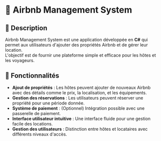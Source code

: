 # 🏨 Airbnb Management System

## 📌 Description
Airbnb Management System est une application développée en **C#** qui permet aux utilisateurs d'ajouter des propriétés Airbnb et de gérer leur location.  
L'objectif est de fournir une plateforme simple et efficace pour les hôtes et les voyageurs.

## 🚀 Fonctionnalités
- **Ajout de propriétés** : Les hôtes peuvent ajouter de nouveaux Airbnb avec des détails comme le prix, la localisation, et les équipements.
- **Gestion des réservations** : Les utilisateurs peuvent réserver une propriété pour une période donnée.
- **Système de paiement** : (Optionnel) Intégration possible avec une passerelle de paiement.
- **Interface utilisateur intuitive** : Une interface fluide pour une gestion facile des locations.
- **Gestion des utilisateurs** : Distinction entre hôtes et locataires avec différents niveaux d'accès.


